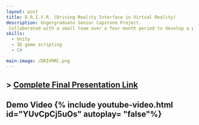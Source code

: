 ```yaml
---
layout: post
title: D.R.I.V.R. (Driving Reality Interface in Virtual Reality)
description: Ungergraduate Senior Capstone Project. 
 Collaborated with a small team over a four-month period to develop a proof-of-concept simulation software for a client in the transportation industry. Worked directly with a simulation company seeking a system that would enable truck drivers to remotely operate fleets of vehicles. The final product was built and demonstrated in Unity. I functioned as both the project lead and lead Unity programmer, overseeing team coordination and development.
skills: 
  - Unity
  - 3D game scripting
  - C#

main-image: /DRIVRRC.png
---
```

## > [Complete Final Presentation Link](https://docs.google.com/presentation/d/1_EsmamCCo5LLaXm3lc_WmKcbVw0uyfsPoHbO7NSVjRA/edit?slide=id.p1#slide=id.p1)

## Demo Video {% include youtube-video.html id="YUvCpCj5uOs" autoplay= "false"%}